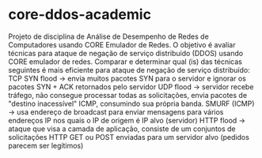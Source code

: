 # core-ddos-academic
Projeto de disciplina de Análise de Desempenho de Redes de Computadores usando CORE Emulador de Redes. O objetivo é avaliar técnicas para ataque de negação de serviço distribuído (DDOS) usando CORE emulador de redes. Comparar e determinar qual (is) das técnicas  seguintes  é mais eficiente para ataque de negação de serviço distribuído:   TCP SYN flood →  envia muitos pacotes SYN para o servidor e ignorar os pacotes SYN + ACK retornados pelo servidor  UDP flood →  servidor recebe tráfego, não consegue processar todas as solicitações, envia pacotes de "destino inacessível" ICMP, consumindo sua própria banda.  SMURF (ICMP) → usa endereço de broadcast para enviar mensagens para vários endereços IP nos quais o IP de origem é IP alvo (servidor)  HTTP flood → ataque que visa a camada de aplicação, consiste de um conjuntos de solicitações HTTP GET ou POST enviadas para um servidor alvo   (pedidos parecem ser legítimos)
